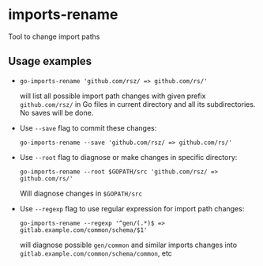 # imports-rename
Tool to change import paths

## Usage examples

* 
    ```shell script
    go-imports-rename 'github.com/rsz/ => github.com/rs/' 
    ```
    will list all possible import path changes with given prefix `github.com/rsz/` in Go files in current directory and 
    all its subdirectories. No saves will be done.
     
* Use `--save` flag to commit these changes:
    ```shell script
    go-imports-rename --save 'github.com/rsz/ => github.com/rs/' 
    ```
* Use `--root` flag to diagnose or make changes in specific directory:
    ```shell script
    go-imports-rename --root $GOPATH/src 'github.com/rsz/ => github.com/rs/' 
    ```
    Will diagnose changes in `$GOPATH/src`
* Use `--regexp` flag to use regular expression for import path changes:
    ```shell script
    go-imports-rename --regexp '^gen/(.*)$ => gitlab.example.com/common/schema/$1' 
    ```
    will diagnose possible `gen/common` and similar imports changes into `gitlab.example.com/common/schema/common`, etc
     
